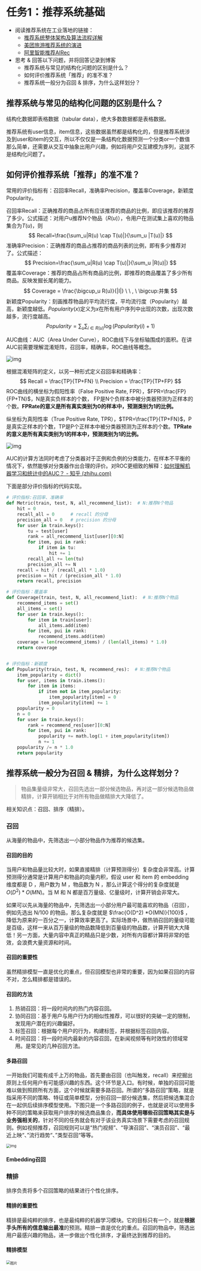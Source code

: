 # 任务1：推荐系统基础

- 阅读推荐系统在工业落地的链接：
  - [推荐系统整体架构及算法流程详解](https://mp.weixin.qq.com/s/WXcfdzz7vts9UYBVxWs3AA)
  - [美团旅游推荐系统的演进](https://tech.meituan.com/2017/03/24/travel-recsys.html)
  - [阿里智能推荐AIRec](https://www.alibabacloud.com/zh/product/airec)
- 思考 & 回答以下问题，并将回答记录到博客
  - 推荐系统与常见的结构化问题的区别是什么？
  - 如何评价推荐系统「推荐」的准不准？
  - 推荐系统一般分为召回 & 排序，为什么这样划分？

## 推荐系统与常见的结构化问题的区别是什么？

结构化数据即表格数据（tabular data），绝大多数数据都是表格数据。

推荐系统有user信息，item信息，这些数据虽然都是结构化的，但是推荐系统涉及到user和item的交互，所以不仅仅是一条结构化数据预测一个分类or一个数值那么简单，还需要从交互中抽象出用户兴趣，例如将用户交互建模为序列，这就不是结构化问题了。

## 如何评价推荐系统「推荐」的准不准？

常用的评价指标有：召回率Recall，准确率Precision，覆盖率Coverage，新颖度Popularity。

召回率Recall：正确推荐的商品占所有应该推荐的商品的比例，即应该推荐的推荐了多少。公式描述：对用户u推荐N个物品（$R(u)$），令用户在测试集上喜欢的物品集合为$T(u)$，则
$$
Recall=\frac{\sum_u|R(u) \cap T(u)|}{\sum_u |T(u)|}
$$
准确率Precision：正确推荐的商品占推荐的商品列表的比例，即有多少推荐对了。公式描述：
$$
Precision=\frac{\sum_u|R(u) \cap T(u)|}{\sum_u |R(u)|}
$$
覆盖率Coverage：推荐的商品占所有商品的比例，即推荐的商品覆盖了多少所有商品。反映发掘长尾的能力。
$$
Coverage = \frac{\bigcup_u R(u)}{|I|} \ \  , \ \bigcup:并集
$$
新颖度Popularity：刻画推荐物品的平均流行度，平均流行度（Popularity）越高，新颖度越低。$Popularity(x)$定义为$x$在所有用户序列中出现的次数，出现次数越多，流行度越高。
$$
Popularity= \sum _u \sum _ { i \in R(u) } \log (Popularity(i)+1)
$$

AUC曲线：AUC（Area Under Curve），ROC曲线下与坐标轴围成的面积。在讲AUC前需要理解混淆矩阵，召回率，精确率，ROC曲线等概念。

![img](https://wjm-images.oss-cn-beijing.aliyuncs.com/img-hosting/v2-a253b01cf7f141b9ad11eefdf3cf58d3_1440w.jpg)

根据混淆矩阵的定义，以另一种形式定义召回率和精确率：
$$
Recall = \frac{TP}{TP+FN} \\
Precision = \frac{TP}{TP+FP}
$$
ROC曲线的横坐标为假阳性率（False Positive Rate, FPR），$FPR=\frac{FP}{FP+TN}$，N是真实负样本的个数， FP是N个负样本中被分类器预测为正样本的个数。**FPRate的意义是所有真实类别为0的样本中，预测类别为1的比例。**

纵坐标为真阳性率（True Positive Rate, TPR），$TPR=\frac{TP}{TP+FN}$，P是真实正样本的个数，TP是P个正样本中被分类器预测为正样本的个数。**TPRate的意义是所有真实类别为1的样本中，预测类别为1的比例。**

![img](https://camo.githubusercontent.com/07a924ef2229334f903f1ba3e5cd17115a16159dcb1756cda93232b3cf998c0d/687474703a2f2f72796c756f2e6f73732d636e2d6368656e6764752e616c6979756e63732e636f6d2f4a6176616175632e706e67)

AUC的计算方法同时考虑了分类器对于正例和负例的分类能力，在样本不平衡的情况下，依然能够对分类器作出合理的评价。对ROC更细致的解释：[如何理解机器学习和统计中的AUC？ - 知乎 (zhihu.com)](https://www.zhihu.com/question/39840928/answer/241440370)

下面是部分评价指标的代码实现。

```python
# 评价指标:召回率、准确率
def Metric(train, test, N, all_recommend_list):  # N:推荐N个物品
    hit = 0
    recall_all = 0      # recall 的分母
    precision_all = 0   # precision 的分母
    for user in train.keys():
        tu = test[user]
        rank = all_recommend_list[user][0:N]
        for item, pui in rank:
            if item in tu:
                hit += 1
        recall_all += len(tu)
        precision_all += N
    recall = hit / (recall_all * 1.0)
    precision = hit / (precision_all * 1.0)
    return recall, precision

# 评价指标：覆盖率
def Coverage(train, test, N, all_recommend_list):  # N:推荐N个物品
    recommend_items = set()
    all_items = set()
    for user in train.keys():
        for item in train[user]:
            all_items.add(item)
        for item, pui in rank:
            recommend_items.add(item)
    coverage = len(recommend_items) / (len(all_items) * 1.0)
    return coverage


# 评价指标：新颖度
def Popularity(train, test, N, recommend_res):	# N:推荐N个物品
    item_popularity = dict()
    for user, items in train.items():
        for item in items:
            if item not in item_popularity:
                item_popularity[item] = 0
            item_popularity[item] += 1
    popularity = 0
    n = 0
    for user in train.keys():
        rank = recommend_res[user][0:N]
        for item, pui in rank:
            popularity += math.log(1 + item_popularity[item])
            n += 1
    popularity /= n * 1.0
    return popularity
```





## 推荐系统一般分为召回 & 精排，为什么这样划分？

> 物品集量级非常大，召回先选出一部分候选物品，再对这一部分候选物品做精排，计算开销相比于对所有物品做精排大大降低了。

相关知识点：召回、排序（精排）。

### 召回

从海量的物品中，先筛选出一小部分物品作为推荐的候选集。

#### 召回的目的

当用户和物品量比较大时，如果直接精排（计算预测得分）复杂度会非常高。计算预测得分通常是计算用户和物品的向量内积，假设 user 和 item 的 embedding 维度都是 D ，用户数为 M ，物品数为 N ，那么计算这个得分的复杂度就是 $O(D^2) *O(MN)$。当 M 和 N 都是百万量级、亿量级时，计算开销会非常大。

如果可以先从海量的物品中，先筛选出一小部分用户最可能喜欢的物品（召回），例如先选出 N/100 的物品，那么复杂度就是 $\frac{O(D^2) *O(MN)}{100}$ ，降低为原来的一百分之一，计算效率更高了。实际场景中，做热销召回的量级可能是百级，这样一来从百万量级的物品数降低到百量级的物品数，计算开销大大降低！另一方面，大量内容中真正的精品只是少数，对所有内容都计算将非常的低效，会浪费大量资源和时间。

#### 召回的重要性

虽然精排模型一直是优化的重点，但召回模型也非常的重要，因为如果召回的内容不对，怎么精排都是错误的。

#### 召回的方法

1. 热销召回：将一段时间内的热门内容召回。
2. 协同召回：基于用户与用户行为的相似性推荐，可以很好的突破一定的限制，发现用户潜在的兴趣偏好。
3. 标签召回：根据每个用户的行为，构建标签，并根据标签召回内容。
4. 时间召回：将一段时间内最新的内容召回，在新闻视频等有时效性的领域常用。是常见的几种召回方法。

#### 多路召回

一开始我们可能有成千上万的物品，首先要由召回（也叫触发，recall）来挖掘出原则上任何用户有可能感兴趣的东西。这个环节是入口。有时候，单独的召回可能难以做到照顾所有方面，这个时候就需要多路召回。所谓的“多路召回”策略，就是指采用不同的策略、特征或简单模型，分别召回一部分候选集，然后把候选集混合在一起供后续排序模型使用。下图只是一个多路召回的例子，也就是说可以使用多种不同的策略来获取用户排序的候选商品集合，**而具体使用哪些召回策略其实是与业务强相关的**，针对不同的任务就会有对于该业务真实场景下需要考虑的召回规则。例如视频推荐，召回规则可以是“热门视频”、“导演召回”、“演员召回”、“最近上映“、”流行趋势“、”类型召回“等等。

<img src="https://camo.githubusercontent.com/5194f61aac70bfec14ede3fa6b27aed0670f2cd59b5e9ad688f1f526a4c5f658/68747470733a2f2f696d672d626c6f672e6373646e696d672e636e2f32303230303731373230313431313336372e706e67237069635f63656e746572" alt="img" style="zoom:67%;" />

#### Embedding召回



### 精排

排序负责将多个召回策略的结果进行个性化排序。

#### 精排的重要性

精排是最纯粹的排序，也是最纯粹的机器学习模块。它的目标只有一个，就是**根据手头所有的信息输出最准**的预测。精排一直是优化的重点。召回的物品中，筛选出用户最感兴趣的物品，进一步做出个性化排序，才最终达到推荐的目的。

#### 精排模型

<img src="https://mmbiz.qpic.cn/mmbiz_jpg/icTMNdGHpfJYqcAFSwiaWKjeqTweM9aJrNKqZVvMn2GZvoDTnPHjYMVywvGicII8P9d4nMjib5Jia8kGlDbicibTGSPlQ/640?wx_fmt=jpeg&wxfrom=5&wx_lazy=1&wx_co=1" alt="图片" style="zoom:67%;" />

